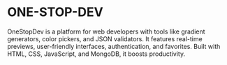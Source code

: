 # ONE-STOP-DEV
OneStopDev is a platform for web developers with tools like gradient generators, color pickers, and JSON validators. It features real-time previews, user-friendly interfaces, authentication, and favorites. Built with HTML, CSS, JavaScript, and MongoDB, it boosts productivity.
